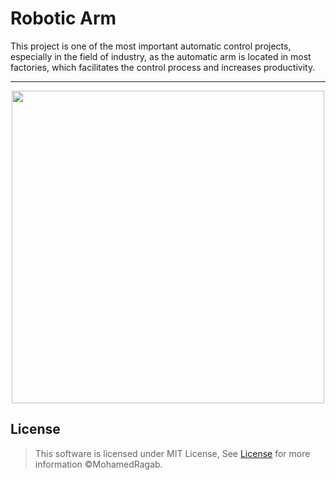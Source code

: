 # Robotic Arm
This project is one of the most  important automatic control projects,  especially in the field of industry, as  the automatic arm is located in most  factories, which facilitates the control  process and increases productivity.


<hr/>
<div align='center'>
<img height="500px" src="https://user-images.githubusercontent.com/38363762/180452839-7e2b1c01-8ac0-4ecb-86d9-6c69378c2c85.jpg">
</div>







## License

> This software is licensed under MIT License, See [License](https://github.com/MohamedRagaab/Robotic-Arm/blob/main/Licence) for more information ©MohamedRagab.
